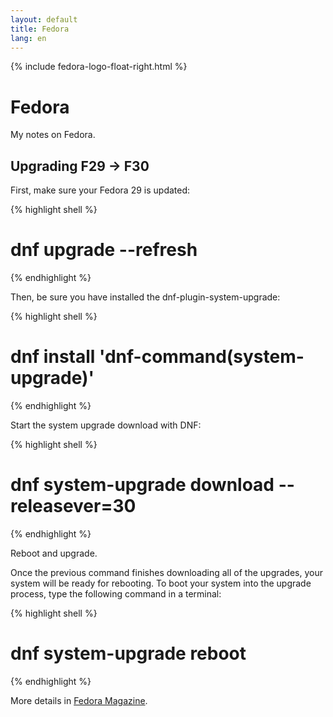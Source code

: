 ```yaml
---
layout: default
title: Fedora
lang: en
---
```

{% include fedora-logo-float-right.html %}

# Fedora
My notes on Fedora.

## Upgrading F29 -> F30

First, make sure your Fedora 29 is updated:

{% highlight shell %}
  # dnf upgrade --refresh
{% endhighlight %}

Then, be sure you have installed the dnf-plugin-system-upgrade:

{% highlight shell %}
  # dnf install 'dnf-command(system-upgrade)'
{% endhighlight %}

Start the system upgrade download with DNF:

{% highlight shell %}
  # dnf system-upgrade download --releasever=30
{% endhighlight %}

Reboot and upgrade.

Once the previous command finishes downloading all of the upgrades, your system will be ready for rebooting. To boot your system into the upgrade process, type the following command in a terminal:

{% highlight shell %}
  # dnf system-upgrade reboot
{% endhighlight %}

More details in [Fedora Magazine](https://fedoramagazine.org/upgrading-fedora-29-to-fedora-30/).


